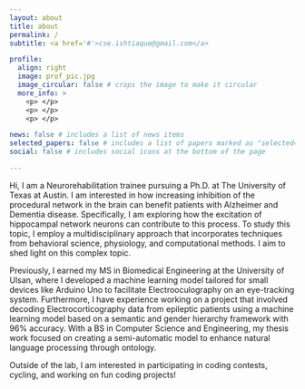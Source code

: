 ```yaml
---
layout: about
title: about
permalink: /
subtitle: <a href='#'>cse.ishtiaque@gmail.com</a>

profile:
  align: right
  image: prof_pic.jpg
  image_circular: false # crops the image to make it circular
  more_info: >
    <p> </p>
    <p> </p>
    <p> </p>

news: false # includes a list of news items
selected_papers: false # includes a list of papers marked as "selected={true}"
social: false # includes social icons at the bottom of the page

---
```


Hi, I am a Neurorehabilitation trainee pursuing a Ph.D. at The University of Texas at Austin. I am interested in how increasing inhibition of the procedural network in the brain can benefit patients with Alzheimer and Dementia disease. Specifically, I am exploring how the excitation of hippocampal network neurons can contribute to this process. To study this topic, I employ a multidisciplinary approach that incorporates techniques from behavioral science, physiology, and computational methods. I aim to shed light on this complex topic.

Previously, I earned my MS in Biomedical Engineering at the University of Ulsan, where I developed a machine learning model tailored for small devices like Arduino Uno to facilitate Electrooculography on an eye-tracking system. Furthermore, I have experience working on a project that involved decoding Electrocorticography data from epileptic patients using a machine learning model based on a semantic and gender hierarchy framework with 96% accuracy. With a BS in Computer Science and Engineering, my thesis work focused on creating a semi-automatic model to enhance natural language processing through ontology.

Outside of the lab, I am interested in participating in coding contests, cycling, and working on fun coding projects!
